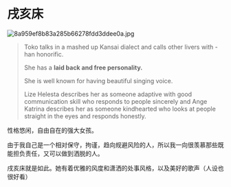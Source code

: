 
# 戌亥床
![8a959ef8b83a285b66278fdd3ddee0a.jpg](https://s2.loli.net/2022/07/31/Nh6UdCTLVxib28B.jpg)

>Toko talks in a mashed up Kansai dialect and calls other livers with -han honorific. 
>
>She has a **laid back and free personality.** 
>
>She is well known for having beautiful singing voice. 
>
>Lize Helesta describes her as someone adaptive with good communication skill who responds to people sincerely and Ange Katrina describes her as someone kindhearted who looks at people straight in the eyes and responds honestly.

性格悠闲，自由自在的强大女孩。

由于我自己是一个相对保守，拘谨，趋向规避风险的人，所以我一向很羡慕那些既能担负责任，又可以做到洒脱的人。

戌亥床就是如此。她有着优雅的风度和潇洒的处事风格，以及美好的歌声（人设也很好看）


